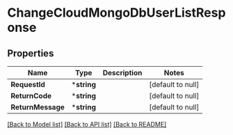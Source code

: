 # ChangeCloudMongoDbUserListResponse

## Properties
Name | Type | Description | Notes
------------ | ------------- | ------------- | -------------
**RequestId** | ***string** |  | [default to null]
**ReturnCode** | ***string** |  | [default to null]
**ReturnMessage** | ***string** |  | [default to null]

[[Back to Model list]](../README.md#documentation-for-models) [[Back to API list]](../README.md#documentation-for-api-endpoints) [[Back to README]](../README.md)


